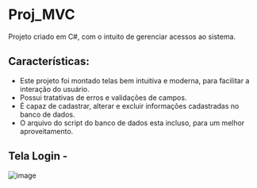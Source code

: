 # Proj_MVC
Projeto criado em C#, com o intuito de gerenciar acessos ao sistema. 


## Características:
- Este projeto foi montado telas bem intuitiva e moderna, para facilitar a interação do usuário. 
- Possui tratativas de erros e validações de campos.
- É capaz de cadastrar, alterar e excluir informações cadastradas no banco de dados.
- O arquivo do script do banco de dados esta incluso, para um melhor aproveitamento.



## Tela Login -
![image](https://user-images.githubusercontent.com/104029744/208537947-b1940811-8ac7-4710-8b1a-66d8922461a7.png)
